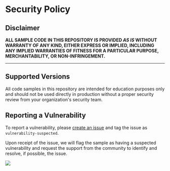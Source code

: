 # Security Policy

## Disclaimer

**ALL SAMPLE CODE IN THIS REPOSITORY IS PROVIDED *AS IS* WITHOUT WARRANTY OF ANY KIND, EITHER EXPRESS OR IMPLIED, INCLUDING ANY IMPLIED WARRANTIES OF FITNESS FOR A PARTICULAR PURPOSE, MERCHANTABILITY, OR NON-INFRINGEMENT.**

---

## Supported Versions

All code samples in this repository are intended for education purposes only and should not be used directly in production without a proper security review from your organization's security team.


## Reporting a Vulnerability

To report a vulnerability, please [create an issue](https://github.com/pnp/powerapps-samples/issues/new/choose) and tag the issue as `vulnerability-suspected`.

Upon receipt of the issue, we will flag the sample as having a suspected vulnerability and request the support from the community to identify and resolve, if possible, the issue.

<img src="https://telemetry.sharepointpnp.com/powerapps-samples/SECURITY.md" />
